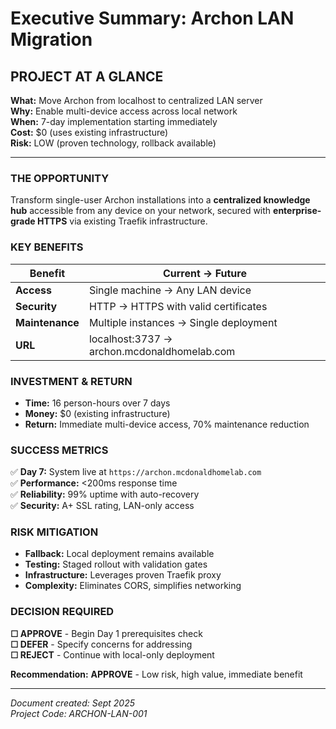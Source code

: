 # Executive Summary: Archon LAN Migration

## PROJECT AT A GLANCE

**What:** Move Archon from localhost to centralized LAN server  
**Why:** Enable multi-device access across local network  
**When:** 7-day implementation starting immediately  
**Cost:** $0 (uses existing infrastructure)  
**Risk:** LOW (proven technology, rollback available)

---

### THE OPPORTUNITY
Transform single-user Archon installations into a **centralized knowledge hub** accessible from any device on your network, secured with **enterprise-grade HTTPS** via existing Traefik infrastructure.

### KEY BENEFITS
| Benefit | Current → Future |
|---------|-----------------|
| **Access** | Single machine → Any LAN device |
| **Security** | HTTP → HTTPS with valid certificates |
| **Maintenance** | Multiple instances → Single deployment |
| **URL** | localhost:3737 → archon.mcdonaldhomelab.com |

### INVESTMENT & RETURN
- **Time:** 16 person-hours over 7 days
- **Money:** $0 (existing infrastructure)
- **Return:** Immediate multi-device access, 70% maintenance reduction

### SUCCESS METRICS
✅ **Day 7:** System live at `https://archon.mcdonaldhomelab.com`  
✅ **Performance:** <200ms response time  
✅ **Reliability:** 99% uptime with auto-recovery  
✅ **Security:** A+ SSL rating, LAN-only access  

### RISK MITIGATION
- **Fallback:** Local deployment remains available
- **Testing:** Staged rollout with validation gates
- **Infrastructure:** Leverages proven Traefik proxy
- **Complexity:** Eliminates CORS, simplifies networking

### DECISION REQUIRED
**☐ APPROVE** - Begin Day 1 prerequisites check  
**☐ DEFER** - Specify concerns for addressing  
**☐ REJECT** - Continue with local-only deployment  

**Recommendation:** **APPROVE** - Low risk, high value, immediate benefit

---

*Document created: Sept 2025*  
*Project Code: ARCHON-LAN-001*
